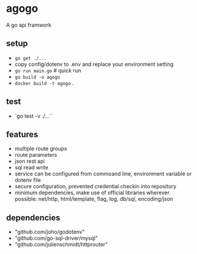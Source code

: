 # agogo
A go api framwork

## setup
- `go get ./...`
- copy config/dotenv to .env and replace your environment setting
- `go run main.go` # quick run
- `go build -o agogo`
- `docker build -t agogo` .

## test
- `go test -v ./...``

## features
- multiple route groups
- route parameters
- json rest api
- sql read write
- service can be configured from commoand line, environment variable or dotenv file
- secure configuration, prevented credential checkin into repository
- minimum dependencies, make use of official libraries wherever possible: net/http, html/template, flag, log, db/sql, encoding/json

## dependencies
- "github.com/joho/godotenv"
- "github.com/go-sql-driver/mysql"
- "github.com/julienschmidt/httprouter"
